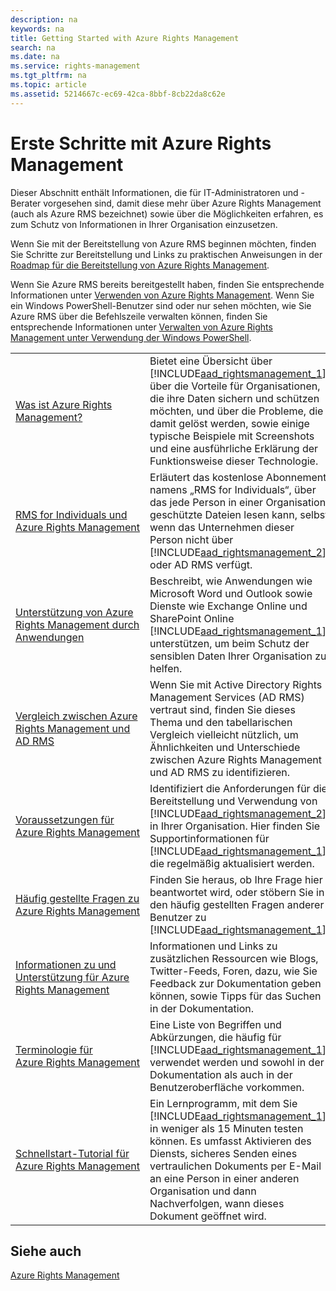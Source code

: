 ```yaml
---
description: na
keywords: na
title: Getting Started with Azure Rights Management
search: na
ms.date: na
ms.service: rights-management
ms.tgt_pltfrm: na
ms.topic: article
ms.assetid: 5214667c-ec69-42ca-8bbf-8cb22da8c62e
---
```

# Erste Schritte mit Azure Rights Management
Dieser Abschnitt enthält Informationen, die für IT-Administratoren und -Berater vorgesehen sind, damit diese mehr über Azure Rights Management (auch als Azure RMS bezeichnet) sowie über die Möglichkeiten erfahren, es zum Schutz von Informationen in Ihrer Organisation einzusetzen.

Wenn Sie mit der Bereitstellung von Azure RMS beginnen möchten, finden Sie Schritte zur Bereitstellung und Links zu praktischen Anweisungen in der [Roadmap für die Bereitstellung von Azure Rights Management](../Topic/Azure_Rights_Management_Deployment_Roadmap.md).

Wenn Sie Azure RMS bereits bereitgestellt haben, finden Sie entsprechende Informationen unter [Verwenden von Azure Rights Management](../Topic/Using_Azure_Rights_Management.md). Wenn Sie ein Windows PowerShell-Benutzer sind oder nur sehen möchten, wie Sie Azure RMS über die Befehlszeile verwalten können, finden Sie entsprechende Informationen unter [Verwalten von Azure Rights Management unter Verwendung der Windows PowerShell](../Topic/Administering_Azure_Rights_Management_by_Using_Windows_PowerShell.md).

|||
|-|-|
|[Was ist Azure Rights Management?](../Topic/What_is_Azure_Rights_Management_.md)|Bietet eine Übersicht über [!INCLUDE[aad_rightsmanagement_1](../Token/aad_rightsmanagement_1_md.md)], über die Vorteile für Organisationen, die ihre Daten sichern und schützen möchten, und über die Probleme, die damit gelöst werden, sowie einige typische Beispiele mit Screenshots und eine ausführliche Erklärung der Funktionsweise dieser Technologie.|
|[RMS for Individuals und Azure Rights Management](../Topic/RMS_for_Individuals_and_Azure_Rights_Management.md)|Erläutert das kostenlose Abonnement namens „RMS for Individuals“, über das jede Person in einer Organisation geschützte Dateien lesen kann, selbst wenn das Unternehmen dieser Person nicht über [!INCLUDE[aad_rightsmanagement_2](../Token/aad_rightsmanagement_2_md.md)] oder AD RMS verfügt.|
|[Unterstützung von Azure Rights Management durch Anwendungen](../Topic/How_Applications_Support_Azure_Rights_Management.md)|Beschreibt, wie Anwendungen wie Microsoft Word und Outlook sowie Dienste wie Exchange Online und SharePoint Online [!INCLUDE[aad_rightsmanagement_1](../Token/aad_rightsmanagement_1_md.md)] unterstützen, um beim Schutz der sensiblen Daten Ihrer Organisation zu helfen.|
|[Vergleich zwischen Azure Rights Management und AD RMS](../Topic/Comparing_Azure_Rights_Management_and_AD_RMS.md)|Wenn Sie mit Active Directory Rights Management Services (AD RMS) vertraut sind, finden Sie dieses Thema und den tabellarischen Vergleich vielleicht nützlich, um Ähnlichkeiten und Unterschiede zwischen Azure Rights Management und AD RMS zu identifizieren.|
|[Voraussetzungen für Azure Rights Management](../Topic/Requirements_for_Azure_Rights_Management.md)|Identifiziert die Anforderungen für die Bereitstellung und Verwendung von [!INCLUDE[aad_rightsmanagement_2](../Token/aad_rightsmanagement_2_md.md)] in Ihrer Organisation. Hier finden Sie Supportinformationen für [!INCLUDE[aad_rightsmanagement_1](../Token/aad_rightsmanagement_1_md.md)], die regelmäßig aktualisiert werden.|
|[Häufig gestellte Fragen zu Azure Rights Management](../Topic/Frequently_Asked_Questions_for_Azure_Rights_Management.md)|Finden Sie heraus, ob Ihre Frage hier beantwortet wird, oder stöbern Sie in den häufig gestellten Fragen anderer Benutzer zu [!INCLUDE[aad_rightsmanagement_1](../Token/aad_rightsmanagement_1_md.md)].|
|[Informationen zu und Unterstützung für Azure Rights Management](../Topic/Information_and_Support_for_Azure_Rights_Management.md)|Informationen und Links zu zusätzlichen Ressourcen wie Blogs, Twitter-Feeds, Foren, dazu, wie Sie Feedback zur Dokumentation geben können, sowie Tipps für das Suchen in der Dokumentation.|
|[Terminologie für Azure Rights Management](../Topic/Terminology_for_Azure_Rights_Management.md)|Eine Liste von Begriffen und Abkürzungen, die häufig für [!INCLUDE[aad_rightsmanagement_1](../Token/aad_rightsmanagement_1_md.md)] verwendet werden und sowohl in der Dokumentation als auch in der Benutzeroberfläche vorkommen.|
|[Schnellstart-Tutorial für Azure Rights Management](../Topic/Quick_Start_Tutorial_for_Azure_Rights_Management.md)|Ein Lernprogramm, mit dem Sie [!INCLUDE[aad_rightsmanagement_1](../Token/aad_rightsmanagement_1_md.md)] in weniger als 15 Minuten testen können. Es umfasst Aktivieren des Diensts, sicheres Senden eines vertraulichen Dokuments per E-Mail an eine Person in einer anderen Organisation und dann Nachverfolgen, wann dieses Dokument geöffnet wird.|

## Siehe auch
[Azure Rights Management](../Topic/Azure_Rights_Management.md)


